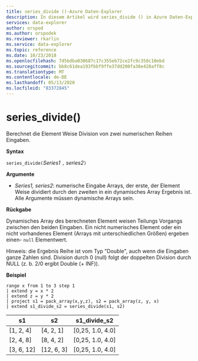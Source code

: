 ```yaml
---
title: series_divide ()-Azure Daten-Explorer
description: In diesem Artikel wird series_divide () in Azure Daten-Explorer beschrieben.
services: data-explorer
author: orspod
ms.author: orspodek
ms.reviewer: rkarlin
ms.service: data-explorer
ms.topic: reference
ms.date: 10/23/2018
ms.openlocfilehash: 7d5bdba030687c17c355eb72ce2fc9c358c10ebd
ms.sourcegitcommit: bb8c61dea193fbbf9ffe37dd200fa36e428aff8c
ms.translationtype: MT
ms.contentlocale: de-DE
ms.lasthandoff: 05/13/2020
ms.locfileid: "83372845"
---
```

# <a name="series_divide"></a>series_divide()

Berechnet die Element Weise Division von zwei numerischen Reihen Eingaben.

**Syntax**

`series_divide(`*Series1* `,` *series2*`)`

**Argumente**

* *Series1, series2*: numerische Eingabe Arrays, der erste, der Element Weise dividiert durch den zweiten in ein dynamisches Array Ergebnis ist. Alle Argumente müssen dynamische Arrays sein. 

**Rückgabe**

Dynamisches Array des berechneten Element weisen Teilungs Vorgangs zwischen den beiden Eingaben. Ein nicht numerisches Element oder ein nicht vorhandenes Element (Arrays mit unterschiedlichen Größen) ergeben einen- `null` Elementwert.

Hinweis: die Ergebnis Reihe ist vom Typ "Double", auch wenn die Eingaben ganze Zahlen sind. Division durch 0 (null) folgt der doppelten Division durch NULL (z. b. 2/0 ergibt Double (+ INF)).

**Beispiel**

<!-- csl: https://help.kusto.windows.net:443/Samples -->
```kusto
range x from 1 to 3 step 1
| extend y = x * 2
| extend z = y * 2
| project s1 = pack_array(x,y,z), s2 = pack_array(z, y, x)
| extend s1_divide_s2 = series_divide(s1, s2)
```

|s1         |s2|        s1_divide_s2|
|---|---|---|
|[1, 2, 4]    |[4, 2, 1]|   [0,25, 1.0, 4.0]|
|[2, 4, 8]    |[8, 4, 2]|   [0,25, 1.0, 4.0]|
|[3, 6, 12]   |[12, 6, 3]|  [0,25, 1.0, 4.0]|

